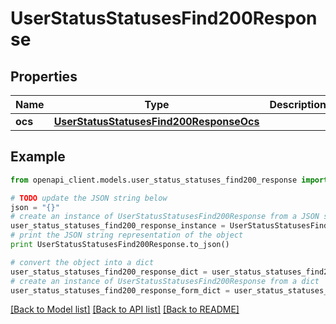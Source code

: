# UserStatusStatusesFind200Response


## Properties
Name | Type | Description | Notes
------------ | ------------- | ------------- | -------------
**ocs** | [**UserStatusStatusesFind200ResponseOcs**](UserStatusStatusesFind200ResponseOcs.md) |  | 

## Example

```python
from openapi_client.models.user_status_statuses_find200_response import UserStatusStatusesFind200Response

# TODO update the JSON string below
json = "{}"
# create an instance of UserStatusStatusesFind200Response from a JSON string
user_status_statuses_find200_response_instance = UserStatusStatusesFind200Response.from_json(json)
# print the JSON string representation of the object
print UserStatusStatusesFind200Response.to_json()

# convert the object into a dict
user_status_statuses_find200_response_dict = user_status_statuses_find200_response_instance.to_dict()
# create an instance of UserStatusStatusesFind200Response from a dict
user_status_statuses_find200_response_form_dict = user_status_statuses_find200_response.from_dict(user_status_statuses_find200_response_dict)
```
[[Back to Model list]](../README.md#documentation-for-models) [[Back to API list]](../README.md#documentation-for-api-endpoints) [[Back to README]](../README.md)


